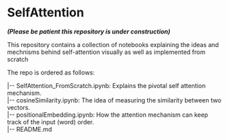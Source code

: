 # SelfAttention

***(Please be patient this repository is under construction)***

This repository contains a collection of notebooks explaining the ideas and mechnisms behind self-attention visually as well as implemented from scratch

The repo is ordered as follows:

|-- SelfAttention_FromScratch.ipynb: Explains the pivotal self attention mechanism.  
|-- cosineSimilarity.ipynb: The idea of measuring the similarity between two vectors.  
|-- positionalEmbedding.ipynb: How the attention mechanism can keep track of the input (word) order.  
|-- README.md  

